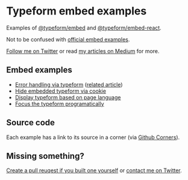 # Typeform embed examples

Examples of [@typeform/embed](https://github.com/Typeform/embed/tree/main/packages/embed) and [@typeform/embed-react](https://github.com/Typeform/embed/tree/main/packages/embed).

Not to be confused with [official embed examples](https://github.com/Typeform/embed-demo).

[Follow me on Twitter](https://twitter.com/mathio28) or read [my articles on Medium](https://mathio28.medium.com/) for more.

## Embed examples

- [Error handling via typeform](https://mathio.github.io/typeform-embed/html/error-handling.html) ([related article](https://mathio28.medium.com/handle-javascript-errors-via-typeform-ec3ccc29494))
- [Hide embedded typeform via cookie](https://mathio.github.io/typeform-embed/html/hide-via-cookie.html)
- [Display typeform based on page language](https://mathio.github.io/typeform-embed/html/languages.html)
- [Focus the typeform programatically](https://mathio.github.io/typeform-embed/html/focus.html)


## Source code

Each example has a link to its source in a corner (via [Github Corners](https://tholman.com/github-corners/)).

## Missing something?

[Create a pull reuqest if you built one yourself](https://github.com/mathio/typeform-embed/pulls) or [contact me on Twitter](https://twitter.com/mathio28).
